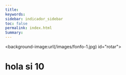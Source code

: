 ```yaml
---
title: 
keywords: 
sidebar: indicador_sidebar
toc: false
permalink: index.html
Summary:
---
```



<head>
<script>
    /**
    * Array con las imagenes que se iran mostrando en la web
    */
	var index=0
    var imagenes=new Array(
        'images/fondo-1.jpg',
        'images/fondo-2.jpg',
        'images/fondo-3.jpg',
        'images/fondo-4.jpg'
    );
 
    /**
    * Funcion para cambiar la imagen
    */
    function rotarImagenes()
    {
	  
       document.getElementById("rotar").url((' + imagenes[index] + '));              
           index++;
           if(index == 4)
      index = 0;
    }
 
    /**
    * Función que se ejecuta una vez cargada la página
    */
    onload=function()
    {
        // Cargamos una imagen aleatoria
        rotarImagenes();
 
        // Indicamos que cada  segundos cambie la imagen
        setInterval(rotarImagenes,1000);
    }
</script>
</head>
 
<body>
 
<background-image:url(/images/fonfo-1.jpg) id="rotar">
 <h1>hola si 10</h1>
</body>